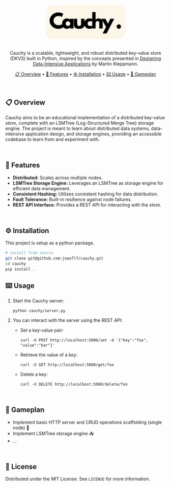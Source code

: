 
&nbsp;
<div align="center">
    <img alt="Cauchy Logo" src="./assets/cauchy-logo.png" alt="Logo" width="250">
</div>
&nbsp;

<div align="center">

Cauchy is a scalable, lightweight, and robust distributed key-value store (DKVS) built in Python, inspired by the concepts presented in [Designing Data-Intensive Applications](https://www.oreilly.com/library/view/designing-data-intensive-applications/9781491903063/) by Martin Kleppmann. 

[📋 Overview](#-overview) •
[🎯 Features](#-features) •
[⚙️ Installation](#️-installation) •
[⌨️ Usage](#️-usage) •
[🏈 Gameplan](#-gameplan)

</div>

&nbsp;

## 📋 Overview

Cauchy aims to be an educational implementation of a distributed key-value store, complete with an LSMTree (Log-Structured Merge Tree) storage engine. The project is meant to learn about distributed data systems, data-intensive application design, and storage engines, providing an accessible codebase to learn from and experiment with.

&nbsp;

## 🎯 Features

* **Distributed:** Scales across multiple nodes.
* **LSMTree Storage Engine:** Leverages an LSMTree as storage engine for efficient data management.
* **Consistent Hashing:** Utilizes consistent hashing for data distribution.
* **Fault Tolerance:** Built-in resilience against node failures.
* **REST API Interface:** Provides a REST API for interacting with the store.

&nbsp;

## ⚙️ Installation

This project is setup as a python package.
```bash
# install from source
git clone git@github.com:joaoflf/cauchy.git
cd cauchy 
pip install .
```

## ⌨️ Usage

1. Start the Cauchy server:

    ```
    python cauchy/server.py
    ```

2. You can interact with the server using the REST API:

    * Set a key-value pair:

        ```
        curl -X POST http://localhost:5000/set -d '{"key":"foo", "value":"bar"}'
        ```

    * Retrieve the value of a key:

        ```
        curl -X GET http://localhost:5000/get/foo
        ```

    * Delete a key:

        ```
        curl -X DELETE http://localhost:5000/delete/foo
        ```

&nbsp;

## 🏈 Gameplan

* Implement basic HTTP server and CRUD operations scaffolding (single node) 🔄
* Implement LSMTree storage engine 📥
* ...
  
&nbsp;

## 📑 License

Distributed under the MIT License. See `LICENSE` for more information.
